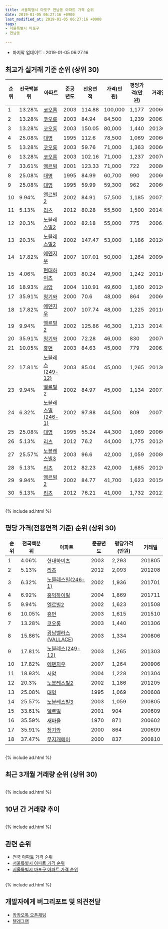 ```yaml
---
title: 서울특별시 마포구 연남동 아파트 가격 순위
date: 2019-01-05 06:27:16 +0900
last_modified_at: 2019-01-05 06:27:16 +0900
tags:
- 서울특별시 마포구
- 연남동

---
```


* 마지막 업데이트 : 2019-01-05 06:27:16

## 최고가 실거래 기준 순위 (상위 30)


|순위|전국백분위|아파트|준공년도|전용면적|가격(만원)|평당가격(만원)|거래일|
|---|---|---|---|---|---|---|---|
|1|13.28%|[코오롱](https://search.naver.com/search.naver?query=%EC%84%9C%EC%9A%B8%ED%8A%B9%EB%B3%84%EC%8B%9C+%EB%A7%88%ED%8F%AC%EA%B5%AC+%EC%97%B0%EB%82%A8%EB%8F%99+%EC%BD%94%EC%98%A4%EB%A1%B1)|2003|114.88|100,000|1,177|200603|
|2|13.28%|[코오롱](https://search.naver.com/search.naver?query=%EC%84%9C%EC%9A%B8%ED%8A%B9%EB%B3%84%EC%8B%9C+%EB%A7%88%ED%8F%AC%EA%B5%AC+%EC%97%B0%EB%82%A8%EB%8F%99+%EC%BD%94%EC%98%A4%EB%A1%B1)|2003|84.94|84,500|1,239|200611|
|3|13.28%|[코오롱](https://search.naver.com/search.naver?query=%EC%84%9C%EC%9A%B8%ED%8A%B9%EB%B3%84%EC%8B%9C+%EB%A7%88%ED%8F%AC%EA%B5%AC+%EC%97%B0%EB%82%A8%EB%8F%99+%EC%BD%94%EC%98%A4%EB%A1%B1)|2003|150.05|80,000|1,440|201306|
|4|25.08%|[대명](https://search.naver.com/search.naver?query=%EC%84%9C%EC%9A%B8%ED%8A%B9%EB%B3%84%EC%8B%9C+%EB%A7%88%ED%8F%AC%EA%B5%AC+%EC%97%B0%EB%82%A8%EB%8F%99+%EB%8C%80%EB%AA%85)|1995|112.6|78,500|1,069|200608|
|5|13.28%|[코오롱](https://search.naver.com/search.naver?query=%EC%84%9C%EC%9A%B8%ED%8A%B9%EB%B3%84%EC%8B%9C+%EB%A7%88%ED%8F%AC%EA%B5%AC+%EC%97%B0%EB%82%A8%EB%8F%99+%EC%BD%94%EC%98%A4%EB%A1%B1)|2003|59.76|71,000|1,363|200609|
|6|13.28%|[코오롱](https://search.naver.com/search.naver?query=%EC%84%9C%EC%9A%B8%ED%8A%B9%EB%B3%84%EC%8B%9C+%EB%A7%88%ED%8F%AC%EA%B5%AC+%EC%97%B0%EB%82%A8%EB%8F%99+%EC%BD%94%EC%98%A4%EB%A1%B1)|2003|102.16|71,000|1,237|200701|
|7|33.61%|[엘르빌](https://search.naver.com/search.naver?query=%EC%84%9C%EC%9A%B8%ED%8A%B9%EB%B3%84%EC%8B%9C+%EB%A7%88%ED%8F%AC%EA%B5%AC+%EC%97%B0%EB%82%A8%EB%8F%99+%EC%97%98%EB%A5%B4%EB%B9%8C)|2001|123.33|71,000|722|200801|
|8|25.08%|[대명](https://search.naver.com/search.naver?query=%EC%84%9C%EC%9A%B8%ED%8A%B9%EB%B3%84%EC%8B%9C+%EB%A7%88%ED%8F%AC%EA%B5%AC+%EC%97%B0%EB%82%A8%EB%8F%99+%EB%8C%80%EB%AA%85)|1995|84.99|60,700|990|200605|
|9|25.08%|[대명](https://search.naver.com/search.naver?query=%EC%84%9C%EC%9A%B8%ED%8A%B9%EB%B3%84%EC%8B%9C+%EB%A7%88%ED%8F%AC%EA%B5%AC+%EC%97%B0%EB%82%A8%EB%8F%99+%EB%8C%80%EB%AA%85)|1995|59.99|59,300|962|200604|
|10|9.94%|[엘르빌2](https://search.naver.com/search.naver?query=%EC%84%9C%EC%9A%B8%ED%8A%B9%EB%B3%84%EC%8B%9C+%EB%A7%88%ED%8F%AC%EA%B5%AC+%EC%97%B0%EB%82%A8%EB%8F%99+%EC%97%98%EB%A5%B4%EB%B9%8C2)|2002|84.91|57,500|1,185|200712|
|11|5.13%|[리츠](https://search.naver.com/search.naver?query=%EC%84%9C%EC%9A%B8%ED%8A%B9%EB%B3%84%EC%8B%9C+%EB%A7%88%ED%8F%AC%EA%B5%AC+%EC%97%B0%EB%82%A8%EB%8F%99+%EB%A6%AC%EC%B8%A0)|2012|80.28|55,500|1,500|201412|
|12|20.3%|[노블레스빌2](https://search.naver.com/search.naver?query=%EC%84%9C%EC%9A%B8%ED%8A%B9%EB%B3%84%EC%8B%9C+%EB%A7%88%ED%8F%AC%EA%B5%AC+%EC%97%B0%EB%82%A8%EB%8F%99+%EB%85%B8%EB%B8%94%EB%A0%88%EC%8A%A4%EB%B9%8C2)|2002|82.18|55,000|775|200612|
|13|20.3%|[노블레스빌2](https://search.naver.com/search.naver?query=%EC%84%9C%EC%9A%B8%ED%8A%B9%EB%B3%84%EC%8B%9C+%EB%A7%88%ED%8F%AC%EA%B5%AC+%EC%97%B0%EB%82%A8%EB%8F%99+%EB%85%B8%EB%B8%94%EB%A0%88%EC%8A%A4%EB%B9%8C2)|2002|147.47|53,000|1,186|201205|
|14|17.82%|[에덴지우](https://search.naver.com/search.naver?query=%EC%84%9C%EC%9A%B8%ED%8A%B9%EB%B3%84%EC%8B%9C+%EB%A7%88%ED%8F%AC%EA%B5%AC+%EC%97%B0%EB%82%A8%EB%8F%99+%EC%97%90%EB%8D%B4%EC%A7%80%EC%9A%B0)|2007|107.01|50,000|1,264|200906|
|15|4.06%|[현대하이츠](https://search.naver.com/search.naver?query=%EC%84%9C%EC%9A%B8%ED%8A%B9%EB%B3%84%EC%8B%9C+%EB%A7%88%ED%8F%AC%EA%B5%AC+%EC%97%B0%EB%82%A8%EB%8F%99+%ED%98%84%EB%8C%80%ED%95%98%EC%9D%B4%EC%B8%A0)|2003|80.24|49,900|1,242|201103|
|16|18.93%|[서암](https://search.naver.com/search.naver?query=%EC%84%9C%EC%9A%B8%ED%8A%B9%EB%B3%84%EC%8B%9C+%EB%A7%88%ED%8F%AC%EA%B5%AC+%EC%97%B0%EB%82%A8%EB%8F%99+%EC%84%9C%EC%95%94)|2004|110.91|49,600|1,160|201202|
|17|35.91%|[청기와](https://search.naver.com/search.naver?query=%EC%84%9C%EC%9A%B8%ED%8A%B9%EB%B3%84%EC%8B%9C+%EB%A7%88%ED%8F%AC%EA%B5%AC+%EC%97%B0%EB%82%A8%EB%8F%99+%EC%B2%AD%EA%B8%B0%EC%99%80)|2000|70.6|48,000|864|200609|
|18|17.82%|[에덴지우](https://search.naver.com/search.naver?query=%EC%84%9C%EC%9A%B8%ED%8A%B9%EB%B3%84%EC%8B%9C+%EB%A7%88%ED%8F%AC%EA%B5%AC+%EC%97%B0%EB%82%A8%EB%8F%99+%EC%97%90%EB%8D%B4%EC%A7%80%EC%9A%B0)|2007|107.74|48,000|1,225|201102|
|19|9.94%|[엘르빌2](https://search.naver.com/search.naver?query=%EC%84%9C%EC%9A%B8%ED%8A%B9%EB%B3%84%EC%8B%9C+%EB%A7%88%ED%8F%AC%EA%B5%AC+%EC%97%B0%EB%82%A8%EB%8F%99+%EC%97%98%EB%A5%B4%EB%B9%8C2)|2002|125.86|46,300|1,213|201411|
|20|35.91%|[청기와](https://search.naver.com/search.naver?query=%EC%84%9C%EC%9A%B8%ED%8A%B9%EB%B3%84%EC%8B%9C+%EB%A7%88%ED%8F%AC%EA%B5%AC+%EC%97%B0%EB%82%A8%EB%8F%99+%EC%B2%AD%EA%B8%B0%EC%99%80)|2000|72.28|46,000|830|200703|
|21|10.05%|[휴먼](https://search.naver.com/search.naver?query=%EC%84%9C%EC%9A%B8%ED%8A%B9%EB%B3%84%EC%8B%9C+%EB%A7%88%ED%8F%AC%EA%B5%AC+%EC%97%B0%EB%82%A8%EB%8F%99+%ED%9C%B4%EB%A8%BC)|2003|84.63|45,000|779|200612|
|22|17.81%|[노블레스(249-12)](https://search.naver.com/search.naver?query=%EC%84%9C%EC%9A%B8%ED%8A%B9%EB%B3%84%EC%8B%9C+%EB%A7%88%ED%8F%AC%EA%B5%AC+%EC%97%B0%EB%82%A8%EB%8F%99+%EB%85%B8%EB%B8%94%EB%A0%88%EC%8A%A4%28249-12%29)|2003|85.04|45,000|1,265|201303|
|23|9.94%|[엘르빌2](https://search.naver.com/search.naver?query=%EC%84%9C%EC%9A%B8%ED%8A%B9%EB%B3%84%EC%8B%9C+%EB%A7%88%ED%8F%AC%EA%B5%AC+%EC%97%B0%EB%82%A8%EB%8F%99+%EC%97%98%EB%A5%B4%EB%B9%8C2)|2002|84.97|45,000|1,134|200710|
|24|6.32%|[노블레스빌(246-1)](https://search.naver.com/search.naver?query=%EC%84%9C%EC%9A%B8%ED%8A%B9%EB%B3%84%EC%8B%9C+%EB%A7%88%ED%8F%AC%EA%B5%AC+%EC%97%B0%EB%82%A8%EB%8F%99+%EB%85%B8%EB%B8%94%EB%A0%88%EC%8A%A4%EB%B9%8C%28246-1%29)|2002|97.88|44,500|809|200712|
|25|25.08%|[대명](https://search.naver.com/search.naver?query=%EC%84%9C%EC%9A%B8%ED%8A%B9%EB%B3%84%EC%8B%9C+%EB%A7%88%ED%8F%AC%EA%B5%AC+%EC%97%B0%EB%82%A8%EB%8F%99+%EB%8C%80%EB%AA%85)|1995|55.24|44,300|1,069|200602|
|26|5.13%|[리츠](https://search.naver.com/search.naver?query=%EC%84%9C%EC%9A%B8%ED%8A%B9%EB%B3%84%EC%8B%9C+%EB%A7%88%ED%8F%AC%EA%B5%AC+%EC%97%B0%EB%82%A8%EB%8F%99+%EB%A6%AC%EC%B8%A0)|2012|76.2|44,000|1,775|201205|
|27|25.57%|[노블레스빌3](https://search.naver.com/search.naver?query=%EC%84%9C%EC%9A%B8%ED%8A%B9%EB%B3%84%EC%8B%9C+%EB%A7%88%ED%8F%AC%EA%B5%AC+%EC%97%B0%EB%82%A8%EB%8F%99+%EB%85%B8%EB%B8%94%EB%A0%88%EC%8A%A4%EB%B9%8C3)|2003|96.6|42,000|1,059|200805|
|28|5.13%|[리츠](https://search.naver.com/search.naver?query=%EC%84%9C%EC%9A%B8%ED%8A%B9%EB%B3%84%EC%8B%9C+%EB%A7%88%ED%8F%AC%EA%B5%AC+%EC%97%B0%EB%82%A8%EB%8F%99+%EB%A6%AC%EC%B8%A0)|2012|82.23|42,000|1,685|201205|
|29|9.94%|[엘르빌2](https://search.naver.com/search.naver?query=%EC%84%9C%EC%9A%B8%ED%8A%B9%EB%B3%84%EC%8B%9C+%EB%A7%88%ED%8F%AC%EA%B5%AC+%EC%97%B0%EB%82%A8%EB%8F%99+%EC%97%98%EB%A5%B4%EB%B9%8C2)|2002|84.77|41,700|1,623|201508|
|30|5.13%|[리츠](https://search.naver.com/search.naver?query=%EC%84%9C%EC%9A%B8%ED%8A%B9%EB%B3%84%EC%8B%9C+%EB%A7%88%ED%8F%AC%EA%B5%AC+%EC%97%B0%EB%82%A8%EB%8F%99+%EB%A6%AC%EC%B8%A0)|2012|76.21|41,000|1,732|201211|


<br>
{% include ad.html %}
<br>

## 평당 가격(전용면적 기준) 순위 (상위 30)


|순위|전국백분위|아파트|준공년도|평당가격(만원)|거래일|
|---|---|---|---|---|---|
|1|4.06%|[현대하이츠](https://search.naver.com/search.naver?query=%EC%84%9C%EC%9A%B8%ED%8A%B9%EB%B3%84%EC%8B%9C+%EB%A7%88%ED%8F%AC%EA%B5%AC+%EC%97%B0%EB%82%A8%EB%8F%99+%ED%98%84%EB%8C%80%ED%95%98%EC%9D%B4%EC%B8%A0)|2003|2,293|201805|
|2|5.13%|[리츠](https://search.naver.com/search.naver?query=%EC%84%9C%EC%9A%B8%ED%8A%B9%EB%B3%84%EC%8B%9C+%EB%A7%88%ED%8F%AC%EA%B5%AC+%EC%97%B0%EB%82%A8%EB%8F%99+%EB%A6%AC%EC%B8%A0)|2012|2,093|201208|
|3|6.32%|[노블레스빌(246-1)](https://search.naver.com/search.naver?query=%EC%84%9C%EC%9A%B8%ED%8A%B9%EB%B3%84%EC%8B%9C+%EB%A7%88%ED%8F%AC%EA%B5%AC+%EC%97%B0%EB%82%A8%EB%8F%99+%EB%85%B8%EB%B8%94%EB%A0%88%EC%8A%A4%EB%B9%8C%28246-1%29)|2002|1,936|201701|
|4|6.92%|[홍익하이빌](https://search.naver.com/search.naver?query=%EC%84%9C%EC%9A%B8%ED%8A%B9%EB%B3%84%EC%8B%9C+%EB%A7%88%ED%8F%AC%EA%B5%AC+%EC%97%B0%EB%82%A8%EB%8F%99+%ED%99%8D%EC%9D%B5%ED%95%98%EC%9D%B4%EB%B9%8C)|2004|1,869|201711|
|5|9.94%|[엘르빌2](https://search.naver.com/search.naver?query=%EC%84%9C%EC%9A%B8%ED%8A%B9%EB%B3%84%EC%8B%9C+%EB%A7%88%ED%8F%AC%EA%B5%AC+%EC%97%B0%EB%82%A8%EB%8F%99+%EC%97%98%EB%A5%B4%EB%B9%8C2)|2002|1,623|201508|
|6|10.05%|[휴먼](https://search.naver.com/search.naver?query=%EC%84%9C%EC%9A%B8%ED%8A%B9%EB%B3%84%EC%8B%9C+%EB%A7%88%ED%8F%AC%EA%B5%AC+%EC%97%B0%EB%82%A8%EB%8F%99+%ED%9C%B4%EB%A8%BC)|2003|1,615|201510|
|7|13.28%|[코오롱](https://search.naver.com/search.naver?query=%EC%84%9C%EC%9A%B8%ED%8A%B9%EB%B3%84%EC%8B%9C+%EB%A7%88%ED%8F%AC%EA%B5%AC+%EC%97%B0%EB%82%A8%EB%8F%99+%EC%BD%94%EC%98%A4%EB%A1%B1)|2003|1,440|201306|
|8|15.86%|[광남벨라스(VALLACE)](https://search.naver.com/search.naver?query=%EC%84%9C%EC%9A%B8%ED%8A%B9%EB%B3%84%EC%8B%9C+%EB%A7%88%ED%8F%AC%EA%B5%AC+%EC%97%B0%EB%82%A8%EB%8F%99+%EA%B4%91%EB%82%A8%EB%B2%A8%EB%9D%BC%EC%8A%A4%28VALLACE%29)|2003|1,334|200806|
|9|17.81%|[노블레스(249-12)](https://search.naver.com/search.naver?query=%EC%84%9C%EC%9A%B8%ED%8A%B9%EB%B3%84%EC%8B%9C+%EB%A7%88%ED%8F%AC%EA%B5%AC+%EC%97%B0%EB%82%A8%EB%8F%99+%EB%85%B8%EB%B8%94%EB%A0%88%EC%8A%A4%28249-12%29)|2003|1,265|201303|
|10|17.82%|[에덴지우](https://search.naver.com/search.naver?query=%EC%84%9C%EC%9A%B8%ED%8A%B9%EB%B3%84%EC%8B%9C+%EB%A7%88%ED%8F%AC%EA%B5%AC+%EC%97%B0%EB%82%A8%EB%8F%99+%EC%97%90%EB%8D%B4%EC%A7%80%EC%9A%B0)|2007|1,264|200906|
|11|18.93%|[서암](https://search.naver.com/search.naver?query=%EC%84%9C%EC%9A%B8%ED%8A%B9%EB%B3%84%EC%8B%9C+%EB%A7%88%ED%8F%AC%EA%B5%AC+%EC%97%B0%EB%82%A8%EB%8F%99+%EC%84%9C%EC%95%94)|2004|1,228|201304|
|12|20.3%|[노블레스빌2](https://search.naver.com/search.naver?query=%EC%84%9C%EC%9A%B8%ED%8A%B9%EB%B3%84%EC%8B%9C+%EB%A7%88%ED%8F%AC%EA%B5%AC+%EC%97%B0%EB%82%A8%EB%8F%99+%EB%85%B8%EB%B8%94%EB%A0%88%EC%8A%A4%EB%B9%8C2)|2002|1,186|201205|
|13|25.08%|[대명](https://search.naver.com/search.naver?query=%EC%84%9C%EC%9A%B8%ED%8A%B9%EB%B3%84%EC%8B%9C+%EB%A7%88%ED%8F%AC%EA%B5%AC+%EC%97%B0%EB%82%A8%EB%8F%99+%EB%8C%80%EB%AA%85)|1995|1,069|200608|
|14|25.57%|[노블레스빌3](https://search.naver.com/search.naver?query=%EC%84%9C%EC%9A%B8%ED%8A%B9%EB%B3%84%EC%8B%9C+%EB%A7%88%ED%8F%AC%EA%B5%AC+%EC%97%B0%EB%82%A8%EB%8F%99+%EB%85%B8%EB%B8%94%EB%A0%88%EC%8A%A4%EB%B9%8C3)|2003|1,059|200805|
|15|33.61%|[엘르빌](https://search.naver.com/search.naver?query=%EC%84%9C%EC%9A%B8%ED%8A%B9%EB%B3%84%EC%8B%9C+%EB%A7%88%ED%8F%AC%EA%B5%AC+%EC%97%B0%EB%82%A8%EB%8F%99+%EC%97%98%EB%A5%B4%EB%B9%8C)|2001|904|200609|
|16|35.59%|[새마을](https://search.naver.com/search.naver?query=%EC%84%9C%EC%9A%B8%ED%8A%B9%EB%B3%84%EC%8B%9C+%EB%A7%88%ED%8F%AC%EA%B5%AC+%EC%97%B0%EB%82%A8%EB%8F%99+%EC%83%88%EB%A7%88%EC%9D%84)|1970|871|200602|
|17|35.91%|[청기와](https://search.naver.com/search.naver?query=%EC%84%9C%EC%9A%B8%ED%8A%B9%EB%B3%84%EC%8B%9C+%EB%A7%88%ED%8F%AC%EA%B5%AC+%EC%97%B0%EB%82%A8%EB%8F%99+%EC%B2%AD%EA%B8%B0%EC%99%80)|2000|864|200609|
|18|37.47%|[무지개에이](https://search.naver.com/search.naver?query=%EC%84%9C%EC%9A%B8%ED%8A%B9%EB%B3%84%EC%8B%9C+%EB%A7%88%ED%8F%AC%EA%B5%AC+%EC%97%B0%EB%82%A8%EB%8F%99+%EB%AC%B4%EC%A7%80%EA%B0%9C%EC%97%90%EC%9D%B4)|2000|837|200810|


<br>
{% include ad.html %}
<br>

## 최근 3개월 거래량 순위 (상위 30)


<div style="width:100%;">
    <canvas id="deal_count_ranking" height="250"></canvas>
</div>


<script>
new Chart(document.getElementById("deal_count_ranking"), {
    type: 'horizontalBar',
    data: {
        labels: ['코오롱', '대명', '새마을', '노블레스빌2'],
        datasets: [{
            label: '실거래 수',
            data: [2, 1, 1, 1],
            borderColor: "rgba(255, 0, 128, 1)",
            backgroundColor: "rgba(255, 0, 128, 0.5)",
            fill: false,
        }]
    },
    options: {
        responsive: true,
        title: {
            display: true,
            text: '최근 3개월 거래량 순위'
        },
        tooltips: {
            mode: 'index',
            intersect: false,
            callbacks: {
                title: function(tooltipItems, data) {
                    return "실거래 수:";
                },
                label: function(tooltipItem, data) {
                    return data.labels[tooltipItem.index] + ": " + tooltipItem.xLabel;
                }
            }
        },
        hover: {
            mode: 'nearest',
            intersect: true
        },
        scales: {
            xAxes: [{
                display: true,
                scaleLabel: {
                    display: true,
                    labelString: '실거래 수'
                },
                ticks: {
                    suggestedMin: 0,
                }
            }],
            yAxes: [{
                display: true,
                ticks: {
                    autoSkip: false,
                    callback: function(value, index, values) {
                        if (value.length > 15)
                            return value.substr(0, 13) + "...";
                        else
                            return value;
                    }
                },
                scaleLabel: {
                    display: false,
                }
            }]
        }
    }
});

</script>


<br>
{% include ad.html %}
<br>

## 10년 간 거래량 추이


<div style="width:100%;">
    <canvas id="deal_progress" height="250"></canvas>
</div>

<script>
new Chart(document.getElementById("deal_progress"), {
    type: 'line',
    data: {
        labels: ['200901','200902','200903','200904','200905','200906','200907','200908','200909','200910','200911','200912','201001','201002','201003','201004','201005','201006','201007','201008','201009','201010','201011','201012','201101','201102','201103','201104','201105','201106','201107','201108','201109','201110','201111','201112','201201','201202','201203','201204','201205','201206','201207','201208','201209','201210','201211','201212','201301','201302','201303','201304','201305','201306','201307','201308','201309','201310','201311','201312','201401','201402','201403','201404','201405','201406','201407','201408','201409','201410','201411','201412','201501','201502','201503','201504','201505','201506','201507','201508','201509','201510','201511','201512','201601','201602','201603','201604','201605','201606','201607','201608','201609','201610','201611','201612','201701','201702','201703','201704','201705','201706','201707','201708','201709','201710','201711','201712','201801','201802','201803','201804','201805','201806','201807','201808','201809','201810','201811','201812','201901'],
        datasets: [{
            label: '실거래 수',
            pointRadius: 1,
            data: [1, 4, 3, 4, 10, 5, 1, 4, 8, 9, 3, 4, 4, 3, 9, 4, 3, 2, 2, 0, 0, 6, 5, 1, 13, 11, 6, 2, 2, 2, 4, 2, 3, 1, 3, 3, 4, 7, 5, 2, 13, 4, 1, 1, 6, 2, 4, 1, 3, 4, 8, 4, 10, 5, 1, 5, 2, 4, 2, 1, 2, 9, 6, 3, 3, 7, 1, 8, 11, 7, 5, 5, 3, 3, 10, 4, 1, 6, 5, 10, 7, 4, 2, 3, 7, 9, 8, 7, 6, 5, 5, 5, 4, 7, 6, 0, 7, 8, 4, 8, 5, 5, 4, 2, 0, 7, 2, 2, 6, 8, 8, 1, 3, 1, 4, 3, 4, 7, 5, 0, 0],
            borderColor: "rgba(255, 201, 14, 1)",
            backgroundColor: "rgba(255, 201, 14, 0.5)",
            fill: true,
        }]
    },
    options: {
        responsive: true,
        title: {
            display: true,
            text: '10년간 거래량 추이'
        },
        tooltips: {
            mode: 'index',
            intersect: false,
        },
        hover: {
            mode: 'nearest',
            intersect: true
        },
        scales: {
            xAxes: [{
                display: true,
                scaleLabel: {
                    display: true,
                    labelString: '년/월'
                }
            }],
            yAxes: [{
                display: true,
                ticks: {
                    suggestedMin: 0,
                },
                scaleLabel: {
                    display: true,
                    labelString: '실거래 수'
                }
            }]
        }
    }
});

</script>


<br>
{% include ad.html %}
<br>

## 관련 순위

- [전국 아파트 가격 순위](https://inasie.github.io/apt-ranking/전국)
- [서울특별시 아파트 가격 순위](https://inasie.github.io/apt-ranking/서울특별시)
- [서울특별시 마포구 아파트 가격 순위](https://inasie.github.io/apt-ranking/서울특별시-마포구)


<br>
{% include ad.html %}
<br>

## 개발자에게 버그리포트 및 의견전달

- [카카오톡 오픈채팅](https://open.kakao.com/o/gLJUAP4)
- [텔레그램](https://t.me/inasie)

